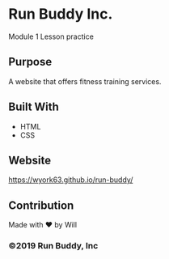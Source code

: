 # Run Buddy Inc.
Module 1 Lesson practice

## Purpose
A website that offers fitness training services.

## Built With
* HTML
* CSS

## Website
https://wyork63.github.io/run-buddy/

## Contribution
Made with ❤️ by Will

### ©️2019 Run Buddy, Inc
